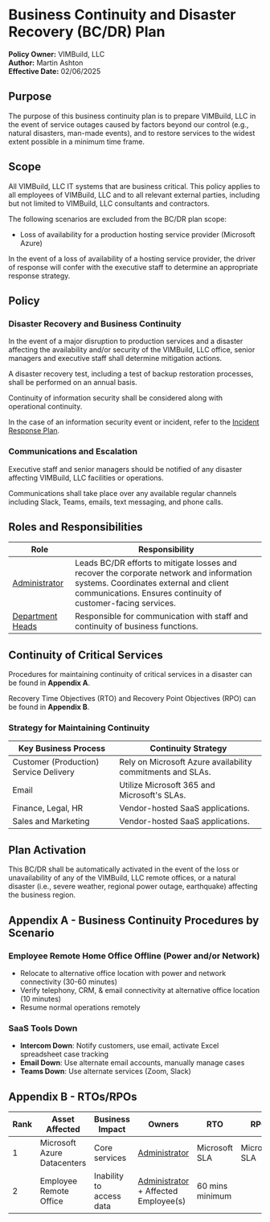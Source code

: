 # Business Continuity and Disaster Recovery (BC/DR) Plan

**Policy Owner:** VIMBuild, LLC  
**Author:** Martin Ashton  
**Effective Date:** 02/06/2025

## Purpose
The purpose of this business continuity plan is to prepare VIMBuild, LLC in the event of service outages caused by factors beyond our control (e.g., natural disasters, man-made events), and to restore services to the widest extent possible in a minimum time frame.

## Scope
All VIMBuild, LLC IT systems that are business critical. This policy applies to all employees of VIMBuild, LLC and to all relevant external parties, including but not limited to VIMBuild, LLC consultants and contractors.

The following scenarios are excluded from the BC/DR plan scope:
- Loss of availability for a production hosting service provider (Microsoft Azure)

In the event of a loss of availability of a hosting service provider, the driver of response will confer with the executive staff to determine an appropriate response strategy.

## Policy

### Disaster Recovery and Business Continuity
In the event of a major disruption to production services and a disaster affecting the availability and/or security of the VIMBuild, LLC office, senior managers and executive staff shall determine mitigation actions.

A disaster recovery test, including a test of backup restoration processes, shall be performed on an annual basis.

Continuity of information security shall be considered along with operational continuity.

In the case of an information security event or incident, refer to the [Incident Response Plan](./incident_response_plan.md).

### Communications and Escalation
Executive staff and senior managers should be notified of any disaster affecting VIMBuild, LLC facilities or operations.

Communications shall take place over any available regular channels including Slack, Teams, emails, text messaging, and phone calls.

## Roles and Responsibilities

| Role | Responsibility |
|------|--------------|
| [Administrator](./roles.md#administrator) | Leads BC/DR efforts to mitigate losses and recover the corporate network and information systems. Coordinates external and client communications. Ensures continuity of customer-facing services. |
| [Department Heads](./roles.md#department-heads) | Responsible for communication with staff and continuity of business functions. |

## Continuity of Critical Services
Procedures for maintaining continuity of critical services in a disaster can be found in **Appendix A**.

Recovery Time Objectives (RTO) and Recovery Point Objectives (RPO) can be found in **Appendix B**.

### Strategy for Maintaining Continuity
| Key Business Process | Continuity Strategy |
|----------------------|--------------------|
| Customer (Production) Service Delivery | Rely on Microsoft Azure availability commitments and SLAs. |
| Email | Utilize Microsoft 365 and Microsoft's SLAs. |
| Finance, Legal, HR | Vendor-hosted SaaS applications. |
| Sales and Marketing | Vendor-hosted SaaS applications. |

## Plan Activation
This BC/DR shall be automatically activated in the event of the loss or unavailability of any of the VIMBuild, LLC remote offices, or a natural disaster (i.e., severe weather, regional power outage, earthquake) affecting the business region.

## Appendix A - Business Continuity Procedures by Scenario

### Employee Remote Home Office Offline (Power and/or Network)
- Relocate to alternative office location with power and network connectivity (30-60 minutes)
- Verify telephony, CRM, & email connectivity at alternative office location (10 minutes)
- Resume normal operations remotely

### SaaS Tools Down
- **Intercom Down**: Notify customers, use email, activate Excel spreadsheet case tracking
- **Email Down**: Use alternate email accounts, manually manage cases
- **Teams Down**: Use alternate services (Zoom, Slack)

## Appendix B - RTOs/RPOs
| Rank | Asset Affected | Business Impact | Owners | RTO | RPO | Comments/Gaps |
|------|--------------|----------------|--------|-----|-----|---------------|
| 1 | Microsoft Azure Datacenters | Core services | [Administrator](./roles.md#administrator) | Microsoft SLA | Microsoft SLA | |
| 2 | Employee Remote Office | Inability to access data | [Administrator](./roles.md#administrator) + Affected Employee(s) | 60 mins minimum |  |  |
